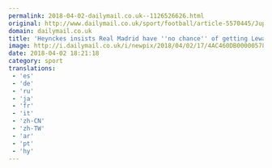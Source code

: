 ```yaml
---
permalink: 2018-04-02-dailymail.co.uk--1126526626.html
original: http://www.dailymail.co.uk/sport/football/article-5570445/Jupp-Heynckes-insists-Robert-Lewandowski-isnt-going-amid-Real-Madrid-interest.html?ITO=1490&ns_mchannel=rss&ns_campaign=1490
domain: dailymail.co.uk
title: 'Heynckes insists Real Madrid have ''no chance'' of getting Lewandowski'
image: http://i.dailymail.co.uk/i/newpix/2018/04/02/17/4AC460DB00000578-0-image-a-80_1522687636236.jpg
date: 2018-04-02 18:21:18
category: sport
translations: 
 - 'es'
 - 'de'
 - 'ru'
 - 'ja'
 - 'fr'
 - 'it'
 - 'zh-CN'
 - 'zh-TW'
 - 'ar'
 - 'pt'
 - 'hy'
---
```


